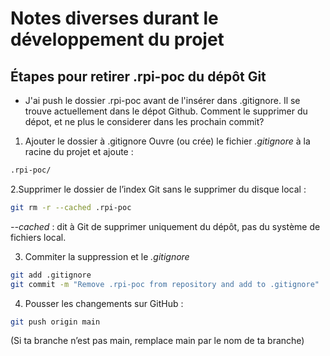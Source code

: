# Notes diverses durant le développement du projet

## Étapes pour retirer .rpi-poc du dépôt Git

*  J'ai push le dossier .rpi-poc avant de l'insérer dans .gitignore. Il se trouve actuellement dans le dépot Github. Comment le supprimer du dépot, et ne plus le considerer dans les prochain commit?

1. Ajouter le dossier à .gitignore
Ouvre (ou crée) le fichier *.gitignore* à la racine du projet et ajoute :
```bash
.rpi-poc/
```

2.Supprimer le dossier de l’index Git sans le supprimer du disque local :
```bash
git rm -r --cached .rpi-poc
```
*--cached* : dit à Git de supprimer uniquement du dépôt, pas du système de fichiers local.

3. Commiter la suppression et le *.gitignore*
```bash
git add .gitignore
git commit -m "Remove .rpi-poc from repository and add to .gitignore"
```
4. Pousser les changements sur GitHub :
```bash
git push origin main
```
(Si ta branche n’est pas main, remplace main par le nom de ta branche)